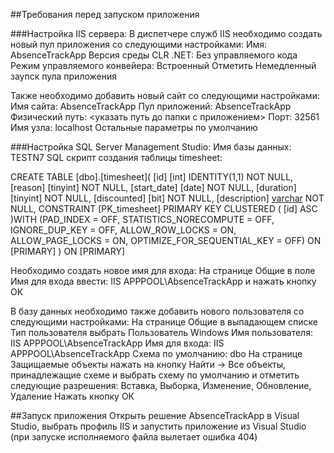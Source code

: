 ##Требования перед запуском приложения

###Настройка IIS сервера:
В диспетчере служб IIS необходимо создать новый пул приложения со следующими настройками:
Имя: AbsenceTrackApp
Версия среды CLR .NET: Без управляемого кода
Режим управляемого конвейера: Встроенный
Отметить Немедленный заупск пула приложения

Также необходимо добавить новый сайт со следующими настройками:
Имя сайта: AbsenceTrackApp
Пул приложений: AbsenceTrackApp
Физический путь: <указать путь до папки с приложением>
Порт: 32561
Имя узла: localhost
Остальные параметры по умолчанию

###Настройка SQL Server Management Studio:
Имя базы данных: TESTN7
SQL скрипт создания таблицы timesheet:

CREATE TABLE [dbo].[timesheet](
	[id] [int] IDENTITY(1,1) NOT NULL,
	[reason] [tinyint] NOT NULL,
	[start_date] [date] NOT NULL,
	[duration] [tinyint] NOT NULL,
	[discounted] [bit] NOT NULL,
	[description] [varchar](1024) NOT NULL,
 CONSTRAINT [PK_timesheet] PRIMARY KEY CLUSTERED 
(
	[id] ASC
)WITH (PAD_INDEX = OFF, STATISTICS_NORECOMPUTE = OFF, IGNORE_DUP_KEY = OFF, ALLOW_ROW_LOCKS = ON, ALLOW_PAGE_LOCKS = ON, OPTIMIZE_FOR_SEQUENTIAL_KEY = OFF) ON [PRIMARY]
) ON [PRIMARY]

Необходимо создать новое имя для входа:
На странице Общие в поле Имя для входа ввести: IIS APPPOOL\AbsenceTrackApp и нажать кнопку ОК

В базу данных необходимо также добавить нового пользователя со следующими настройками:
На странице Общие в выпадающем списке Тип пользователя выбрать Пользователь Windows
Имя пользователя: IIS APPPOOL\AbsenceTrackApp
Имя для входа: IIS APPPOOL\AbsenceTrackApp
Схема по умолчанию: dbo
На странице Защищаемые объекты нажать на кнопку Найти -> Все объекты, принадлежащие схеме и выбрать схему по умолчанию и отметить следующие разрешения: Вставка, Выборка, Изменение, Обновление, Удаление
Нажать кнопку ОК

##Запуск приложения
Открыть решение AbsenceTrackApp в Visual Studio, выбрать профиль IIS и запустить приложение из Visual Studio (при запуске исполняемого файла вылетает ошибка 404)

